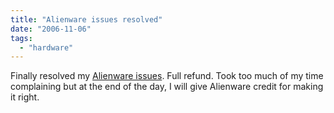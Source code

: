 ```yaml
---
title: "Alienware issues resolved"
date: "2006-11-06"
tags: 
  - "hardware"
---
```


Finally resolved my [Alienware issues](http://www.theludwigs.com/2006/10/an_alienware_sucks_roundup.html). Full refund. Took too much of my time complaining but at the end of the day, I will give Alienware credit for making it right.
